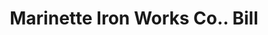 ---
doi: 10.7916/D8J68V2B
date_other: '1880'
date_other_textual: 1880-1889
form: printed ephemera
genre:
- Invoices
name:
- Marinette Iron Works Co.
object_in_context_url: https://biggert.cul.columbia.edu/items/view/ave_biggert_01743
subject_hierarchical_geographic:
- Chicago, Illinois, United States
subject_name:
- Marinette Iron Works Co.
title: Marinette Iron Works Co.. Bill
sort_title: Marinette Iron Works Co.. Bill
call_number: ave_biggert_01743
coordinates:
- 41.83694444444445,-87.68472222222222
pid: ave_biggert_01743
identifiers: ave_biggert_01743
thumbnail: https://derivativo-1.library.columbia.edu/iiif/2/ldpd:490852/full/!256,256/0/native.jpg
permalink: "/biggert/ave_biggert_01743/"
layout: iiif-image-page
---